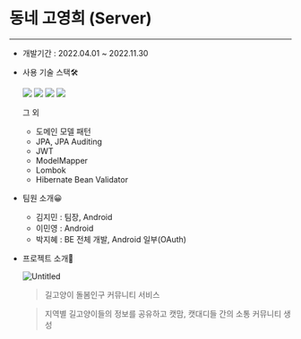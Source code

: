 # 동네 고영희 (Server)
***
* 개발기간 : 2022.04.01 ~ 2022.11.30

* 사용 기술 스택🛠
    
    <img src="https://img.shields.io/badge/Sprig boot-6DB33F?style=flat-square&logo=Spring boot&logoColor=white"> 
    <img src="https://img.shields.io/badge/MySQL-4479A1?style=flat-square&logo=MySQL&logoColor=white">
    <img src="https://img.shields.io/badge/Amazon EC2-FF9900?style=flat-square&logo=Amazon EC2&logoColor=white">
    <img src="https://img.shields.io/badge/Amazon RDS-FF9900?style=flat-square&logo=Amazon RDS&logoColor=white">

    그 외 
    - 도메인 모델 패턴
    - JPA, JPA Auditing
    - JWT
    - ModelMapper
    - Lombok
    - Hibernate Bean Validator
<!--
    - 도메인형 패키징
    - Slf4j 로깅
    - Pageable
    - Service에서 사용하는 model 정의
-->

* 팀원 소개😀
    + 김지민 : 팀장, Android
    + 이민영 : Android
    + 박지혜 : BE 전체 개발, Android 일부(OAuth)

* 프로젝트 소개📝

    ![Untitled](https://user-images.githubusercontent.com/61150378/202852084-c1de14ee-004d-4cb8-8550-f29d9831e8c3.png)

    > 길고양이 돌봄인구 커뮤니티 서비스 
    
    > 지역별 길고양이들의 정보를 공유하고 캣맘, 캣대디들 간의 소통 커뮤니티 생성




